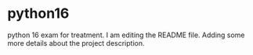 # python16
python 16 exam for treatment.
I am editing the README file. Adding some more details about the project description.
